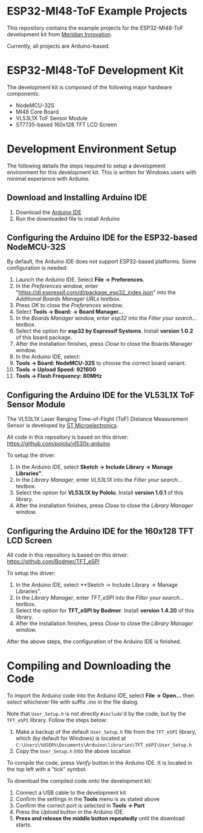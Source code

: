 # ESP32-MI48-ToF Example Projects

This repository contains the example projects for the ESP32-MI48-ToF development kit from [Meridian Innovation](https://www.meridianinno.com/).

Currently, all projects are Arduino-based.

# ESP32-MI48-ToF Development Kit

The development kit is composed of the following major hardware components:
* NodeMCU-32S
* MI48 Core Board
* VL53L1X ToF Sensor Module
* ST7735-based 160x128 TFT LCD Screen

# Development Environment Setup

The following details the steps required to setup a development environment for this development kit. This is written for Windows users with minimal experience with Arduino.

## Download and Installing Arduino IDE

1. Download the [Arduino IDE](https://www.arduino.cc/en/Guide/Windows)
1. Run the downloaded file to install Arduino

## Configuring the Arduino IDE for the ESP32-based NodeMCU-32S
By default, the Arduino IDE does not support ESP32-based platforms. Some configuration is needed:
1. Launch the Arduino IDE. Select **File -> Preferences**.
1. In the *Preferences* window, enter "https://dl.espressif.com/dl/package_esp32_index.json" into the *Additional Boards Manager URLs* textbox.
1. Press *OK* to close the *Preferences* window.
1. Select **Tools -> Board: -> Board Manager...**
1. In the *Boards Manager* window, enter *esp32* into the *Filter your search...* textbox.
1. Select the option for **esp32 by Espressif Systems**. Install **version 1.0.2** of this board package.
1. After the installation finishes, press *Close* to close the Boards Manager window.
1. In the Arduino IDE, select:
  1. **Tools -> Board: NodeMCU-32S** to choose the correct board variant.
  1. **Tools -> Upload Speed: 921600**
  1. **Tools -> Flash Frequency: 80MHz**

## Configuring the Arduino IDE for the VL53L1X ToF Sensor Module

The VL53L1X Laser Ranging Time-of-Flight (ToF) Distance Measurement Sensor is developed by [ST Microelectronics](https://www.st.com/en/imaging-and-photonics-solutions/vl53l1x.html).

All code in this repository is based on this driver: https://github.com/pololu/vl53l1x-arduino

To setup the driver:
1. In the Arduino IDE, select **Sketch -> Include Library -> Manage Libraries"**.
1. In the *Library Manager*, enter *VL53L1X* into the *Filter your search...* textbox.
1. Select the option for **VL53L1X by Pololu**. Install **version 1.0.1** of this library.
1. After the installation finishes, press *Close* to close the *Library Manager* window.

## Configuring the Arduino IDE for the 160x128 TFT LCD Screen

All code in this repository is based on this driver: https://github.com/Bodmer/TFT_eSPI

To setup the driver:
1. In the Arduino IDE, select **Sketch -> Include Library -> Manage Libraries".
1. In the *Library Manager*, enter *TFT_eSPI* into the *Filter your search...* textbox.
1. Select the option for **TFT_eSPI by Bodmer**. Install **version 1.4.20** of this library.
1. After the installation finishes, press *Close* to close the *Library Manager* window.

After the above steps, the configuration of the Arduino IDE is finished.

# Compiling and Downloading the Code

To import the Arduino code into the Arduino IDE, select **File -> Open...** then select whichever file with suffix *.ino* in the file dialog.

Note that `User_Setup.h` is not directly `#include`'d by the code, but by the `TFT_eSPI` library. Follow the steps below:
1. Make a backup of the default `User_Setup.h` file from the `TFT_eSPI` library, which (by default for Windows) is located at `C:\Users\%USER%\Documents\Arduino\libraries\TFT_eSPI\User_Setup.h`
1. Copy the `User_Setup.h` into the above location

To compile the code, press *Verify* button in the Arduino IDE. It is located in the top left with a "tick" symbol.

To download the compiled code onto the development kit:
1. Connect a USB cable to the development kit
1. Confirm the settings in the **Tools** menu is as stated above
1. Confirm the correct port is selected in **Tools -> Port**
1. Press the *Upload* button in the Arduino IDE.
1. **Press and release the middle button repeatedly** until the download starts.
